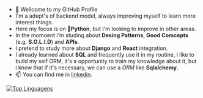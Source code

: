 - 👋 Wellcome to my GitHub Profile
- I'm a adept's of backend model, always improving myself to learn more interest things.
- Here my focus is on 🐍**Python**, but I'm looking to improve in other areas.
- In the momoent i'm studing about **Desing Patterns**, **Good Comcepts** (e.g. **S.O.L.I.D**) and **APIs**.
- I pretend to study more about **Django** and **React** integration.
- I already learned about **SQL** and frequently use it in my routine, i like to build my self ORM, it's a opportunity to train my knowledge about it, but i know that if it's necessary, we can use a *ORM* like **Sqlalchemy**.
- 📫 You can find me in [linkedin](https://www.linkedin.com/in/gilmar-jos%C3%A9-218635143/).

[![Top Linguagens](https://github-readme-stats.vercel.app/api/top-langs/?username=g42puts&layout=compact)](https://github.com/anuraghazra/github-readme-stats)
